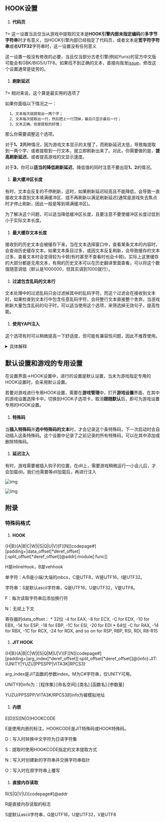 ## HOOK设置

1. #### 代码页

  ?> 这一设置当且仅当从游戏中提取的文本是**HOOK引擎内部未指定编码**的**多字节字符串**时才有意义，当HOOK引擎内部已经指定了代码页，或者文本是**宽字符字符串**或者**UTF32**字符串时，这一设置没有任何意义

  这一设置一般没有修改的必要，当且仅当部分古老引擎(例如Yuris)的官方中文版可能会有GBK/BIG5/UTF8。如果找不到正确的文本，直接向我发[issue](https://lunatranslator.org/Resource/game_support)，修改这个设置通常是徒劳的。

1. #### 刷新延迟

  ?> 相对来说，这个算是最实用的选项了

  如果你面临以下情况之一：

      1、文本每次就提取出一两个字；
      2、文本每次提取出一行，然后把上一行顶掉，最后只显示最后一行；
      3、文本正确，但是提取的好慢；

  那么你需要调整这个选项。

  对于**1、2**两种情况，因为游戏文本显示的太慢了，而刷新延迟太低，导致每提取到一两个字、或者提取到一行文本，就立即刷新出来了。对此，你需要做的是，**提高刷新延迟**，或者提高游戏的文显示速度。

  对于**3**，你可以**适当的降低刷新延迟**，降低值的同时注意不要出现**1、2**的情况。

1. #### 最大缓冲区长度

  有时，文本会反复的不停刷新，这时，如果刷新延迟较高且不能降低，会导致一直接收文本直到文本填满缓冲区、或不再刷新以满足刷新延迟(通常是游戏失去焦点时才停止刷新，因此一般是等到填满缓冲区)。

  为了解决这个问题，可以适当降低缓冲区长度，且要注意不要使缓冲区长度过低到小于实际文本长度。

1. #### 最大缓存文本长度

  接收到的历史文本会被缓存下来，当在文本选择窗口中，查看某条文本的内容时，会查询历史缓存文本。如果文本条目过多，或因文本反复刷新，会导致缓存的文本过多，查看文本时会变得较为卡顿(有时甚至不查看时也会卡顿)。实际上这里缓存的大部分都是无用文本，有用的历史文本可以在历史翻译里面查看，可以将这个数值随意调低（默认是1000000，但其实调到1000就行）。

1. #### 过滤包含乱码的文本行

  文本处理中的过滤乱码只会过滤掉其中的乱码字符，而这个过滤会在接收到文本时，如果检查到文本行中包含任意乱码字符，会将整行文本直接整个舍弃。当游戏刷新大量包含乱码的句子时，可以适当使用这个选项，来筛选掉无效句子，提高性能。

1. #### 使用YAPI注入

  这个选项有时可以稍微提高一下舒适度，但可能有兼容性问题，因此不推荐使用。

  <details>
    <summary>具体解释</summary>
  向游戏注入Dll时，一般注入Dll的进程和被注入Dll的进程需要有相同的位数。

  为解决这个问题，Luna一般通过shareddllproxy32和shareddllproxy64来分别向不同位数的游戏来注入Dll。

  但这个代理进程运行时，可能会被杀毒软件拦截一会儿，导致卡顿、或运行失败要重新再次运行。这时，可以用YAPI来直接使用Luna的主进程来进行Dll注入。

  YAPI中如果游戏进程和Luna进程的位数相同，则会正常注入；若位数不同，则会使用一段特殊的shellcode来实现注入。这也是LunaHost32.dll更容易被杀软查杀的一个原因。

  使用YAPI注入相对来说会更加流畅一丢丢。不过在Arm平板上使用时，可能会不兼容。

  当Luna运行在低权限，而游戏是管理员权限时，这个选项会失效，会回退到原本模式并请求权限来进行注入。
  </details>


## 默认设置和游戏的专用设置

在设置界面->HOOK设置中，进行的设置是默认设置，当未为游戏指定专用的HOOK设置时，会采用默认设置。

若要对游戏进行专用HOOK设置，需要在**游戏管理**中，打开**游戏设置**界面，在其中的游戏设置选择卡中，切换到HOOK子选项卡，取消**跟随默认**后，即可为游戏设置专用的HOOK设置。

1. #### 特殊码

  当**插入特殊码**并**选中特殊码的文本**时，才会记录这个条特殊码，下一次启动时会自动插入这条特殊码。这个设置中记录了之前记录的所有特殊码，可以在其中添加或删除特殊码。

1. #### 延迟注入

  有时，游戏需要被插入钩子的位置，在dll上，需要游戏稍微运行一小会儿后，才会加载dll。我们也需要等dll加载后，再进行注入


![img](https://image.lunatranslator.org/zh/gamesettings/1.jpg)

![img](https://image.lunatranslator.org/zh/gamesettings/2.jpg)


## 附录

### 特殊码格式

<a id="hookcode"></a>

1. #### HOOK

  {H|B}{A|B|C|W|I|S|Q|U|V}[F][N][codepage#][padding+]data_offset[*deref_offset][:split_offset[*deref_offset]]@addr[:module[:func]]

  H是inlineHook，B是vehhook

  单字符：A/B是小端/大端的mbcs，C是UTF8，W是UTF16，I是UTF32。

  字符串：S是默认ascii字符串，Q是UTF16，U是UTF32，V是UTF8。

  F：每次读取字符串后添加换行符

  N：无视上下文

  寄存器的data_offset：
    * 32位 -4 for EAX, -8 for ECX, -C for EDX, -10 for EBX, -14 for ESP, -18 for EBP, -1C for ESI, -20 for EDI
    * 64位 -C for RAX, -14 for RBX, -1C for RCX, -24 for RDX, and so on for RSP, RBP, RSI, RDI, R8-R15

1. #### JIT HOOK

  {H|B}{A|B|C|W|I|S|Q|M|U|V}[F][N][codepage#][padding+]arg_index[*deref_offset][:split_offset[*deref_offset]]@{info}:JIT:{UNITY|YUZU|PPSSPP|VITA3K|RPCS3}

  arg_index是JIT函数的参数index。M为C#字符串，仅UNITY可用。

  UNITY的info为：[程序集]:[命名空间]:[类名]:[函数名]:[参数量]

  YUZU/PPSSPP/VITA3K/RPCS3的info为被模拟地址

1. #### 内嵌

  E[D][S][N|O]HOOKCODE

  E是使用内嵌的标注，HOOKCODE是JIT特殊码或HOOK特殊码。

  D：写入时转换中文字符为日语字符集

  S：提取时使用HOOKCODE指定的文本提取方式

  N：写入时创建新的字符串并交换字符串指针

  O：写入时在原字符串上覆写

1. #### 直接内存读取

  R{S|Q|V|U}[codepage#]@addr

  R是直接内存读取的标志

  S是默认ascii字符串，Q是UTF16，U是UTF32，V是UTF8